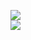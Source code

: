 [![](https://img.shields.io/badge/Made%20With-Github%20Spray-lightgrey.svg?style=for-the-badge&logo=github)](https://github.com/Annihil/github-spray#4146)  
[![](https://i.imgur.com/2DrTn0Z.gif)](https://github.com/Annihil/github-spray)